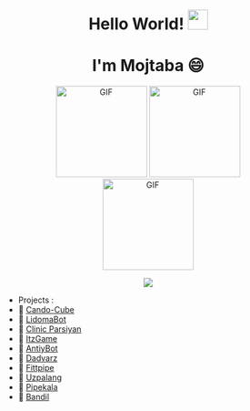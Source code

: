 <h1 align="center"><b>Hello World!    </b><img src="https://media.giphy.com/media/hvRJCLFzcasrR4ia7z/giphy.gif" width="35"></h1>
<h1 align="center" style="border-bottom: none;"><b>I'm Mojtaba 😄</b></h1>

<div align="center">
  <img alt="GIF" height="160px" src="https://media.giphy.com/media/JqDcpPX8vWahUny0pE/giphy.gif" />
  <img alt="GIF" height="160px" src="https://media.giphy.com/media/kHlrPbN9zaoOo7KXDo/giphy.gif" />
</div>
<div align="center">
  <img alt="GIF" height="160px" src="https://media0.giphy.com/media/v1.Y2lkPTc5MGI3NjExZDBjaHNpbXg5MHNiMDU2dGJ2emU3cG56YW56aTdoYTNuMTFuOGd4YyZlcD12MV9pbnRlcm5hbF9naWZfYnlfaWQmY3Q9cw/C8Tij3iox3coBSqVWE/giphy.gif" />
<!--   <img alt="GIF" height="160px" src="https://media.giphy.com/media/kHlrPbN9zaoOo7KXDo/giphy.gif" /> -->
</div>
<p align="center">
  <a href="https://github.com/DenverCoder1/readme-typing-svg">
    <img src="https://readme-typing-svg.demolab.com?font=Fira+Code&duration=4000&pause=200&center=true&vCenter=true&width=435&lines=Back-end+Developer;Php;Laravel;Mysql">
  </a>
</p>

- Projects :
- 📝 [Cando-Cube](https://candocube.com)
- 📝 [LidomaBot](https://t.me/Lidoma_Agency_Bot)
- 📝 [Clinic Parsiyan](https://clinicparsianfardis.ir)
- 📝 [ItzGame](https://gamerlly-front.liara.run)
- 📝 [AntiyBot](https://t.me/antiybot)
- 📝 [Dadvarz](https://vakildadvarz.com)
- 📝 [Fittpipe](https://fittpipe.com)
- 📝 [Uzpalang](https://uzpalang.com)
- 📝 [Pipekala](https://pipekala.com)
- 📝 [Bandil](https://bandil.store)

